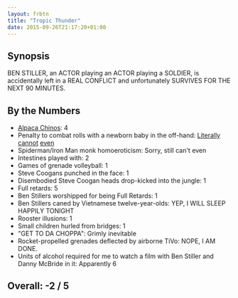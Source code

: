```yaml
---
layout: frbtn
title: "Tropic Thunder"
date: 2015-09-26T21:17:20+01:00
---
```


## Synopsis

BEN STILLER, an ACTOR playing an ACTOR playing a SOLDIER, is accidentally left in a REAL CONFLICT and unfortunately SURVIVES FOR THE NEXT 90 MINUTES.

## By the Numbers

* [Alpaca Chinos](http://www.polyvore.com/chlo%C3%A9_camel_alpaca_herringbone_pants/thing?id=22686504): 4
* Penalty to combat rolls with a newborn baby in the off-hand: [Literally](/filmreviews/shoot-em-up/) [cannot](/filmreviews/hellboy-ii-the-golden-army/) [even](https://twitter.com/#!/i_renton/status/191642136020656129)
* Spiderman/Iron Man monk homoeroticism: Sorry, still can't even
* Intestines played with: 2
* Games of grenade volleyball: 1
* Steve Coogans punched in the face: 1
* Disembodied Steve Coogan heads drop-kicked into the jungle: 1
* Full retards: 5
* Ben Stillers worshipped for being Full Retards: 1
* Ben Stillers caned by Vietnamese twelve-year-olds: YEP, I WILL SLEEP HAPPILY TONIGHT
* Rooster illusions: 1
* Small children hurled from bridges: 1
* "GET TO DA CHOPPA": Grimly inevitable
* Rocket-propelled grenades deflected by airborne TiVo: NOPE, I AM DONE.
* Units of alcohol required for me to watch a film with Ben Stiller and Danny McBride in it: Apparently 6

## Overall: -2 / 5
